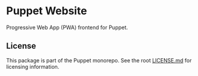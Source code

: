 # Puppet Website

Progressive Web App (PWA) frontend for Puppet.


## License

This package is part of the Puppet monorepo. See the root [LICENSE.md](../LICENSE.md) for licensing information.

